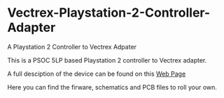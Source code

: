 # Vectrex-Playstation-2-Controller-Adapter
A Playstation 2 Controller to Vectrex Adpater

This is a PSOC 5LP based Playstation 2 controller to Vectrex adapter.

A full desciption of the device can be found on this [Web Page](http://broadcastzen.com/playstation_adapter.html)

Here you can find the firware, schematics and PCB files to roll your own.
